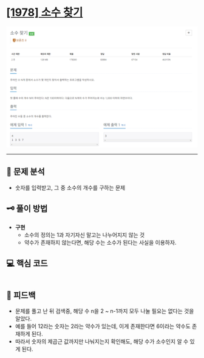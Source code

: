 # [[1978] 소수 찾기](https://www.acmicpc.net/problem/1978)

![1.png](img%2F1.png)

***

## 📃 문제 분석

- 숫자를 입력받고, 그 중 소수의 개수를 구하는 문제

## 🗝️ 풀이 방법

- **구현**
  - 소수의 정의는 1과 자기자신 말고는 나누어지지 않는 것
  - 약수가 존재하지 않는다면, 해당 수는 소수가 된다는 사실을 이용하자.

## 💻 핵심 코드

```java
```

## 📌 피드백

- 문제를 풀고 난 뒤 검색중, 해당 수 n을 2 ~ n-1까지 모두 나눌 필요는 없다는 것을 알았다.
- 예를 들어 12라는 숫자는 2라는 약수가 있는데, 이게 존재한다면 6이라는 약수도 존재하게 된다.
- 따라서 숫자의 제곱근 값까지만 나눠지는지 확인해도, 해당 수가 소수인지 알 수 있게 된다.